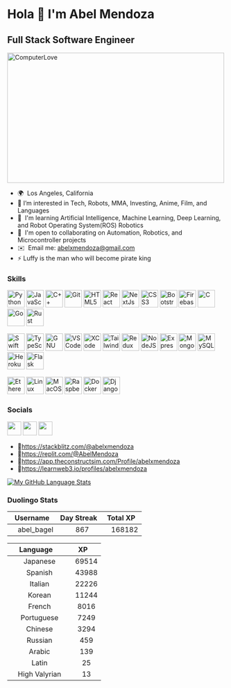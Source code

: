 Hola 👋 I'm Abel Mendoza
=============================
Full Stack Software Engineer
------------------------


<div>
  <img src="https://media.giphy.com/media/56j0q3Xb3c8a7Ueslr/giphy.gif" alt="ComputerLove" style="max-width: 900px; width: 500px; height:300px;" />
</div>


* 🌍  Los Angeles, California
* 👀  I’m interested in Tech, Robots, MMA, Investing, Anime, Film, and Languages
* 🧠  I'm learning Artificial Intelligence, Machine Learning, Deep Learning, and Robot Operating System(ROS) Robotics
* 🤝  I'm open to collaborating on Automation, Robotics, and Microcontroller projects 
* ✉️  Email me: [abelxmendoza@gmail.com](mailto:abelxmendoza@gmail.com)
* ⚡  Luffy is the man who will become pirate king



### Skills

<p>
    <a href="https://www.python.org/" target="_blank" rel="noreferrer"><img src="https://raw.githubusercontent.com/danielcranney/readme-generator/main/public/icons/skills/python-colored.svg" width="40" height="40" alt="Python" /></a>
    <a href="https://developer.mozilla.org/en-US/docs/Web/JavaScript" target="_blank" rel="noreferrer"><img src="https://raw.githubusercontent.com/danielcranney/readme-generator/main/public/icons/skills/javascript-colored.svg" width="40" height="40" alt="JavaScript" /></a>
    <a href="https://docs.microsoft.com/en-us/cpp/?view=msvc-170" target="_blank" rel="noreferrer"><img src="https://raw.githubusercontent.com/danielcranney/readme-generator/main/public/icons/skills/cplusplus-colored.svg" width="40" height="40" alt="C++" /></a>
    <a href="https://git-scm.com/" target="_blank" rel="noreferrer"><img src="https://raw.githubusercontent.com/danielcranney/readme-generator/main/public/icons/skills/git-colored.svg" width="40" height="40" alt="Git" /></a>
    <a href="https://developer.mozilla.org/en-US/docs/Glossary/HTML5" target="_blank" rel="noreferrer"><img src="https://raw.githubusercontent.com/danielcranney/readme-generator/main/public/icons/skills/html5-colored.svg" width="40" height="40" alt="HTML5" /></a>
    <a href="https://reactjs.org/" target="_blank" rel="noreferrer"><img src="https://raw.githubusercontent.com/danielcranney/readme-generator/main/public/icons/skills/react-colored.svg" width="40" height="40" alt="React" /></a>
    <a href="https://nextjs.org/docs" target="_blank" rel="noreferrer"><img src="https://img.shields.io/badge/Next.js-000000?style=for-the-badge&logo=nextdotjs&logoColor=white" width="40" height="40" alt="NextJs" /></a>
    <a href="https://www.w3.org/TR/CSS/#css" target="_blank" rel="noreferrer"><img src="https://raw.githubusercontent.com/danielcranney/readme-generator/main/public/icons/skills/css3-colored.svg" width="40" height="40" alt="CSS3" /></a>
    <a href="https://getbootstrap.com/" target="_blank" rel="noreferrer"><img src="https://raw.githubusercontent.com/danielcranney/readme-generator/main/public/icons/skills/bootstrap-colored.svg" width="40" height="40" alt="Bootstrap" /></a>
    <a href="https://firebase.google.com/" target="_blank" rel="noreferrer"><img src="https://raw.githubusercontent.com/danielcranney/readme-generator/main/public/icons/skills/firebase-colored.svg" width="40" height="40" alt="Firebase" /></a>
    <a href="https://docs.microsoft.com/en-us/cpp/?view=msvc-170" target="_blank" rel="noreferrer"><img src="https://raw.githubusercontent.com/danielcranney/readme-generator/main/public/icons/skills/c-colored.svg" width="40" height="40" alt="C" /></a>
    <a href="https://go.dev/doc/" target="_blank" rel="noreferrer"><img src="https://raw.githubusercontent.com/danielcranney/readme-generator/main/public/icons/skills/go-colored.svg" width="40" height="40" alt="Go" /></a>
    <a href="https://www.rust-lang.org/" target="_blank" rel="noreferrer"><img src="https://img.shields.io/badge/Rust-000000?style=for-the-badge&logo=rust&logoColor=white" width="40" height="40" alt="Rust" /></a>
</p>
<p>
    <a href="https://developer.apple.com/swift/" target="_blank" rel="noreferrer"><img src="https://raw.githubusercontent.com/danielcranney/readme-generator/main/public/icons/skills/swift-colored.svg" width="40" height="40" alt="Swift" /></a>
    <a href="https://www.typescriptlang.org/" target="_blank" rel="noreferrer"><img src="https://raw.githubusercontent.com/danielcranney/readme-generator/main/public/icons/skills/typescript-colored.svg" width="40" height="40" alt="TypeScript" /></a>
    <a href="https://www.gnu.org/software/bash/" target="_blank" rel="noreferrer"><img src="https://raw.githubusercontent.com/danielcranney/readme-generator/main/public/icons/skills/gnubash.svg" width="40" height="40" alt="GNU Bash" /></a>
    <a href="https://code.visualstudio.com/" target="_blank" rel="noreferrer"><img src="https://raw.githubusercontent.com/danielcranney/readme-generator/main/public/icons/skills/visualstudiocode.svg" width="40" height="40" alt="VS Code" /></a>
    <a href="https://www.xcode.com" target="_blank" rel="noreferrer"><img src="https://raw.githubusercontent.com/danielcranney/readme-generator/main/public/icons/skills/xcode.svg" width="40" height="40" alt="XCode" /></a>
    <a href="https://tailwindcss.com/" target="_blank" rel="noreferrer"><img src="https://raw.githubusercontent.com/danielcranney/readme-generator/main/public/icons/skills/tailwindcss-colored.svg" width="40" height="40" alt="TailwindCSS" /></a>
    <a href="https://redux.js.org/" target="_blank" rel="noreferrer"><img src="https://raw.githubusercontent.com/danielcranney/readme-generator/main/public/icons/skills/redux-colored.svg" width="40" height="40" alt="Redux" /></a>
    <a href="https://nodejs.org/en/" target="_blank" rel="noreferrer"><img src="https://raw.githubusercontent.com/danielcranney/readme-generator/main/public/icons/skills/nodejs-colored.svg" width="40" height="40" alt="NodeJS" /></a>
    <a href="https://expressjs.com/" target="_blank" rel="noreferrer"><img src="https://img.shields.io/badge/Express.js-000000?style=for-the-badge&logo=express&logoColor=white" width="40" height="40" alt="Express" /></a>
    <a href="https://www.mongodb.com/" target="_blank" rel="noreferrer"><img src="https://raw.githubusercontent.com/danielcranney/readme-generator/main/public/icons/skills/mongodb-colored.svg" width="40" height="40" alt="MongoDB" /></a>
    <a href="https://www.mysql.com/" target="_blank" rel="noreferrer"><img src="https://raw.githubusercontent.com/danielcranney/readme-generator/main/public/icons/skills/mysql-colored.svg" width="40" height="40" alt="MySQL" /></a>
    <a href="https://www.heroku.com/" target="_blank" rel="noreferrer"><img src="https://raw.githubusercontent.com/danielcranney/readme-generator/main/public/icons/skills/heroku-colored.svg" width="40" height="40" alt="Heroku" /></a>
    <a href="https://flask.palletsprojects.com/en/2.0.x/" target="_blank" rel="noreferrer"><img src="https://img.shields.io/badge/Flask-000000?style=for-the-badge&logo=flask&logoColor=white" width="40" height="40" alt="Flask" /></a>
</p>
<p>
    <a href="https://ethereum.org/en/" target="_blank" rel="noreferrer"><img src="https://raw.githubusercontent.com/danielcranney/readme-generator/main/public/icons/skills/ethereum-colored.svg" width="40" height="40" alt="Ethereum" /></a>
    <a href="https://www.linux.org" target="_blank" rel="noreferrer"><img src="https://raw.githubusercontent.com/danielcranney/readme-generator/main/public/icons/skills/linux-colored.svg" width="40" height="40" alt="Linux" /></a>
    <a href="https://apple.com" target="_blank" rel="noreferrer"><img src="https://img.shields.io/badge/macOS-000000?style=for-the-badge&logo=apple&logoColor=white" width="40" height="40" alt="MacOS" /></a>
    <a href="https://www.raspberrypi.org/" target="_blank" rel="noreferrer"><img src="https://raw.githubusercontent.com/danielcranney/readme-generator/main/public/icons/skills/raspberrypi-colored.svg" width="40" height="40" alt="Raspberry Pi" /></a>
    <a href="https://www.docker.com/" target="_blank" rel="noreferrer"><img src="https://raw.githubusercontent.com/danielcranney/readme-generator/main/public/icons/skills/docker-colored.svg" width="40" height="40" alt="Docker" /></a>
    <a href="https://www.djangoproject.com/" target="_blank" rel="noreferrer"><img src="https://raw.githubusercontent.com/danielcranney/readme-generator/main/public/icons/skills/django-colored.svg" width="40" height="40" alt="Django" /></a>
</p>




              
                    
### Socials

<p align="left"> <a href="https://www.github.com/abelxmendoza" target="_blank" rel="noreferrer"><img src="https://raw.githubusercontent.com/danielcranney/readme-generator/main/public/icons/socials/github.svg" width="32" height="32" /></a> <a href="https://www.linkedin.com/in/abelxmendoza/" target="_blank" rel="noreferrer"><img src="https://raw.githubusercontent.com/danielcranney/readme-generator/main/public/icons/socials/linkedin.svg" width="32" height="32" /></a> <a href="https://www.twitter.com/abelxmendoza" target="_blank" rel="noreferrer"><img src="https://raw.githubusercontent.com/danielcranney/readme-generator/main/public/icons/socials/twitter.svg" width="32" height="32" /></a></p>


* 🔗https://stackblitz.com/@abelxmendoza
* 🔗https://replit.com/@AbelMendoza
* 🔗https://app.theconstructsim.com/Profile/abelxmendoza
* 🔗https://learnweb3.io/profiles/abelxmendoza

[![My GitHub Language Stats](https://github-readme-stats.vercel.app/api/top-langs/?username=abelxmendoza&langs_count=10&theme=tokyonight)](https://github.com/abelxmendoza)
<!---
abelxmendoza/abelxmendoza is a ✨ special ✨ repository because its `README.md` (this file) appears on your GitHub profile.
You can click the Preview link to take a look at your changes.
--->


### Duolingo Stats
<!--START_SECTION:duolingoStats-->
<!-- Automatically generated with https://github.com/centrumek/duolingo-readme-stats-->

| Username | Day Streak | Total XP |
|:---:|:---:|:---:|
| <img src="https://raw.githubusercontent.com/centrumek/duolingo-readme-stats/main/assets/duolingo.png" height="12"> abel_bagel | <img src="https://raw.githubusercontent.com/centrumek/duolingo-readme-stats/main/assets/streakinactive.svg" height="12"> 867 | <img src="https://raw.githubusercontent.com/centrumek/duolingo-readme-stats/main/assets/xp.svg" height="12"> 168182 | <img src="https://raw.githubusercontent.com/centrumek/duolingo-readme-stats/main/assets/xp.svg" height="12"> 0 |

| Language | XP |
|:---:|:---:|
| <img src="https://raw.githubusercontent.com/centrumek/duolingo-readme-stats/main/assets/langs/japanese.svg" height="12"> Japanese | <img src="https://raw.githubusercontent.com/centrumek/duolingo-readme-stats/main/assets/xp.svg" height="12"> 69514 |
| <img src="https://raw.githubusercontent.com/centrumek/duolingo-readme-stats/main/assets/langs/spanish.svg" height="12"> Spanish | <img src="https://raw.githubusercontent.com/centrumek/duolingo-readme-stats/main/assets/xp.svg" height="12"> 43988 |
| <img src="https://raw.githubusercontent.com/centrumek/duolingo-readme-stats/main/assets/langs/italian.svg" height="12"> Italian | <img src="https://raw.githubusercontent.com/centrumek/duolingo-readme-stats/main/assets/xp.svg" height="12"> 22226 |
| <img src="https://raw.githubusercontent.com/centrumek/duolingo-readme-stats/main/assets/langs/korean.svg" height="12"> Korean | <img src="https://raw.githubusercontent.com/centrumek/duolingo-readme-stats/main/assets/xp.svg" height="12"> 11244 |
| <img src="https://raw.githubusercontent.com/centrumek/duolingo-readme-stats/main/assets/langs/french.svg" height="12"> French | <img src="https://raw.githubusercontent.com/centrumek/duolingo-readme-stats/main/assets/xp.svg" height="12"> 8016 |
| <img src="https://raw.githubusercontent.com/centrumek/duolingo-readme-stats/main/assets/langs/portuguese.svg" height="12"> Portuguese | <img src="https://raw.githubusercontent.com/centrumek/duolingo-readme-stats/main/assets/xp.svg" height="12"> 7249 |
| <img src="https://raw.githubusercontent.com/centrumek/duolingo-readme-stats/main/assets/langs/chinese.svg" height="12"> Chinese | <img src="https://raw.githubusercontent.com/centrumek/duolingo-readme-stats/main/assets/xp.svg" height="12"> 3294 |
| <img src="https://raw.githubusercontent.com/centrumek/duolingo-readme-stats/main/assets/langs/russian.svg" height="12"> Russian | <img src="https://raw.githubusercontent.com/centrumek/duolingo-readme-stats/main/assets/xp.svg" height="12"> 459 |
| <img src="https://raw.githubusercontent.com/centrumek/duolingo-readme-stats/main/assets/langs/arabic.svg" height="12"> Arabic | <img src="https://raw.githubusercontent.com/centrumek/duolingo-readme-stats/main/assets/xp.svg" height="12"> 139 |
| <img src="https://raw.githubusercontent.com/centrumek/duolingo-readme-stats/main/assets/langs/latin.svg" height="12"> Latin | <img src="https://raw.githubusercontent.com/centrumek/duolingo-readme-stats/main/assets/xp.svg" height="12"> 25 |
| <img src="https://raw.githubusercontent.com/centrumek/duolingo-readme-stats/main/assets/langs/high-valyrian.svg" height="12"> High Valyrian | <img src="https://raw.githubusercontent.com/centrumek/duolingo-readme-stats/main/assets/xp.svg" height="12"> 13 |

<!--END_SECTION:duolingoStats-->
